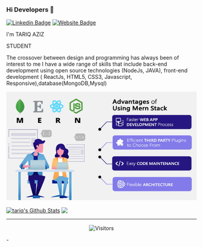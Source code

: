 ### Hi Developers 👋

[![Linkedin Badge](https://img.shields.io/badge/-TariqAziz-blue?style=flat-square&logo=Linkedin&logoColor=white&link=https://www.linkedin.com/in/tariq-aziz-0b66a216a)](https://www.linkedin.com/in/tariq-aziz-0b66a216a)
[![Website Badge](https://img.shields.io/badge/StackOverflow-TariqAziz-yellow)](https://stackoverflow.com/users/14299818/tariq-aziz)

I'm TARIQ AZIZ


STUDENT


The crossover between design and programming has always been of interest to me
I have a wide range of skills that include back-end development using open source technologies (NodeJs, JAVA), front-end development ( ReactJs, HTML5, CSS3, Javascript, Responsive),database(MongoDB,Mysql)

![](https://github.com/tariqaziz123/tariqaziz123/blob/master/Image/Advantages-of-Using-Mern-Stack1.jpg)


<a href="https://github-readme-stats.tariqaziz123.vercel.app/api?username=tariqaziz123&show_icons=true&hide_border=true&count_private=true&include_all_commits=true&theme=radical">
<img align="center" alt="tariq's Github Stats" src="https://github-readme-stats.tariqaziz123.vercel.app/api?username=tariqaziz123&show_icons=true&hide_border=true&count_private=true&include_all_commits=true&theme=radical" /></a>
<a href="https://github-readme-stats.tariqaziz123.vercel.app/api/top-langs/?username=tariqaziz123&layout=compact&theme=radical">
  <img align="center" src="https://github-readme-stats.tariqaziz123.vercel.app/api/top-langs/?username=tariqaziz123&layout=compact&theme=radical" />
</a>

---

<p align=center>                           
  <img align=center  src="https://visitor-badge.laobi.icu/badge?page_id=tariqaziz123.tariqaziz123" alt="Visitors">                     
</p>
-
